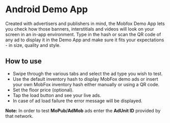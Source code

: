 # Android Demo App

Created with advertisers and publishers in mind, the Mobfox Demo App lets you check how those banners, interstitials and videos will look on your screen in an in-app environment. Type in the hash or scan the QR code of any ad to display it in the Demo App and make sure it fits your expectations - in size, quality and style.

## How to use
* Swipe through the various tabs and select the ad type you wish to test.
* Use the default inventory hash to display MobFox demo ads or insert your own MobFox inventory hash either manually or using a QR code.
* Set the floor price (optional).
* Tap the load button and see your live ads.
* In case of ad load failure the error message will be displayed.

**Note:** In order to test **MoPub/AdMob** ads enter the **AdUnit ID** provided by that network.
